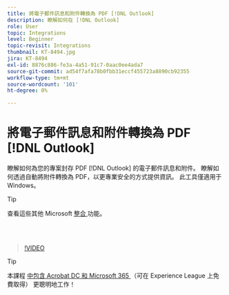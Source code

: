 ```yaml
---
title: 將電子郵件訊息和附件轉換為 PDF [!DNL Outlook]
description: 瞭解如何在 [!DNL Outlook]
role: User
topic: Integrations
level: Beginner
topic-revisit: Integrations
thumbnail: KT-8494.jpg
jira: KT-8494
exl-id: 8876c886-fe3a-4a51-91c7-0aac0ee4ada7
source-git-commit: ad54f7afa78b0fbb31eccf455723a8890cb92355
workflow-type: tm+mt
source-wordcount: '101'
ht-degree: 0%

---
```


# 將電子郵件訊息和附件轉換為 PDF [!DNL Outlook]

瞭解如何為您的專案封存 PDF [!DNL Outlook] 的電子郵件訊息和附件。 瞭解如何透過自動將附件轉換為 PDF，以更專業安全的方式提供資訊。 此工具僅適用于 Windows。

>[!TIP]
>
>查看這些其他 Microsoft [ 整合 ](../integrate/integrate-overview.md#microsoft) 功能。

<br> 

>[!VIDEO](https://video.tv.adobe.com/v/336859?quality=12&learn=on&hidetitle=true)

>[!TIP]
>
>本課程 [ 中包含 Acrobat DC 和 Microsoft 365 ](https://experienceleague.adobe.com/?recommended=Acrobat-U-1-2021.microsoft365) （可在 Experience League 上免費取得） 更聰明地工作！
